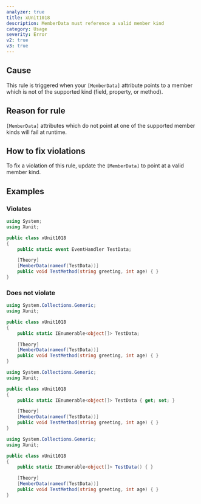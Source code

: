 ```yaml
---
analyzer: true
title: xUnit1018
description: MemberData must reference a valid member kind
category: Usage
severity: Error
v2: true
v3: true
---
```


## Cause

This rule is triggered when your `[MemberData]` attribute points to a member which is not of the supported kind (field, property, or method).

## Reason for rule

`[MemberData]` attributes which do not point at one of the supported member kinds will fail at runtime.

## How to fix violations

To fix a violation of this rule, update the `[MemberData]` to point at a valid member kind.

## Examples

### Violates

```csharp
using System;
using Xunit;

public class xUnit1018
{
    public static event EventHandler TestData;

    [Theory]
    [MemberData(nameof(TestData))]
    public void TestMethod(string greeting, int age) { }
}
```

### Does not violate

```csharp
using System.Collections.Generic;
using Xunit;

public class xUnit1018
{
    public static IEnumerable<object[]> TestData;

    [Theory]
    [MemberData(nameof(TestData))]
    public void TestMethod(string greeting, int age) { }
}
```

```csharp
using System.Collections.Generic;
using Xunit;

public class xUnit1018
{
    public static IEnumerable<object[]> TestData { get; set; }

    [Theory]
    [MemberData(nameof(TestData))]
    public void TestMethod(string greeting, int age) { }
}
```

```csharp
using System.Collections.Generic;
using Xunit;

public class xUnit1018
{
    public static IEnumerable<object[]> TestData() { }

    [Theory]
    [MemberData(nameof(TestData))]
    public void TestMethod(string greeting, int age) { }
}
```
